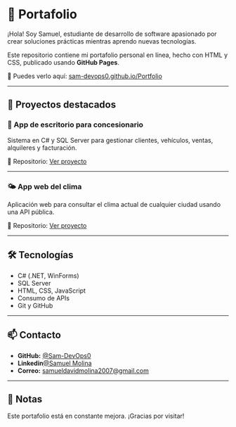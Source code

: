 # 💼 Portafolio 

¡Hola! Soy Samuel, estudiante de desarrollo de software apasionado por crear soluciones prácticas mientras aprendo nuevas tecnologías.

Este repositorio contiene mi portafolio personal en línea, hecho con HTML y CSS, publicado usando **GitHub Pages**.

🔗 Puedes verlo aquí: [sam-devops0.github.io/Portfolio](https://sam-devops0.github.io/Portfolio)

---

## 🚀 Proyectos destacados

### 🚗 App de escritorio para concesionario
Sistema en C# y SQL Server para gestionar clientes, vehículos, ventas, alquileres y facturación.

🔗 Repositorio: [Ver proyecto](https://github.com/Sam-DevOps0/concesionario)

---

### 🌤️ App web del clima
Aplicación web para consultar el clima actual de cualquier ciudad usando una API pública.

🔗 Repositorio: [Ver proyecto](https://github.com/Sam-DevOps0/app-clima)

---

## 🛠️ Tecnologías

- C# (.NET, WinForms)
- SQL Server
- HTML, CSS, JavaScript
- Consumo de APIs
- Git y GitHub

---

## 📫 Contacto

- **GitHub:** [@Sam-DevOps0](https://github.com/Sam-DevOps0)
- **Linkedin**[@Samuel Molina]()
- **Correo:** samueldavidmolina2007@gmail.com

---

## 📌 Notas

Este portafolio está en constante mejora. ¡Gracias por visitar!
